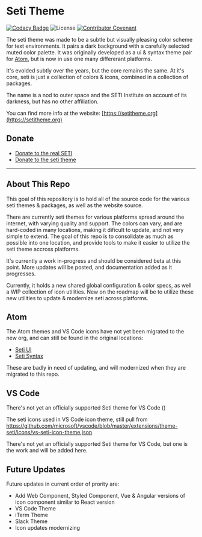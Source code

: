 # Seti Theme
[![Codacy Badge](https://app.codacy.com/project/badge/Grade/0cf08a1176e74e10ae51c58c6bdd7771)](https://www.codacy.com/gh/setitheme/seti/dashboard?utm_source=github.com&amp;utm_medium=referral&amp;utm_content=setitheme/seti&amp;utm_campaign=Badge_Grade)
![License](https://img.shields.io/github/license/setitheme/seti?style=flat-square)
[![Contributor Covenant](https://img.shields.io/badge/Contributor%20Covenant-v2.0%20adopted-ff69b4.svg?style=flat-square)](code_of_conduct.md)

The seti theme was made to be a subtle but visually pleasing color scheme for text environments. It pairs a dark background with a carefully selected muted color palette. It was originally developed as a ui & syntax theme pair for [Atom](https://atom.io/), but is now in use one many differerant platforms.

It's evolded subtly over the years, but the core remains the same. At it's core, seti is just a collection of colors & icons, combined in a collection of packages.

The name is a nod to outer space and the SETI Institute on account of its darkness, but has no other affiliation.

You can find more info at the website:
[https://setitheme.org](https://setitheme.org)

## Donate
  - [Donate to the real SETI](https://www.seti.org/donate)
  - [Donate to the seti theme](https://setitheme.org/donate)

---

## About This Repo
This goal of this repository is to hold all of the source code for the various seti themes & packages, as well as the website source.

There are currently seti themes for various platforms spread around the internet, with varying quality and support. The colors can vary, and are hard-coded in many locations, making it dificult to update, and not very simple to extend. The goal of this repo is to consolidate as much as possible into one location, and provide tools to make it easier to utilize the seti theme accross platforms.

It's currently a work in-progress and should be considered beta at this point. More updates will be posted, and documentation added as it progresses.

Currently, it holds a new shared global configuration & color specs, as well a WIP collection of icon utilities. New on the roadmap will be to utilize these new utilities to update & modernize seti across platforms.

## Atom
The Atom themes and VS Code icons have not yet been migrated to the new org, and can still be found in the original locations:
  - [Seti UI](https://github.com/jesseweed/seti-ui)
  - [Seti Syntax](https://github.com/jesseweed/seti-syntax)

These are badly in need of updating, and will modernized when they are migrated to this repo.

## VS Code
There's not yet an officially supported Seti theme for VS Code ()

The seti icons used in VS Code icon theme, still pull from
https://github.com/microsoft/vscode/blob/master/extensions/theme-seti/icons/vs-seti-icon-theme.json

There's not yet an officially supported Seti theme for VS Code, but one is the work and will be added here.

## Future Updates
Future updates in current order of prority are:
  - Add Web Component, Styled Component, Vue & Angular versions of icon component similar to React version
  - VS Code Theme
  - iTerm Theme
  - Slack Theme
  - Icon updates modernizing
